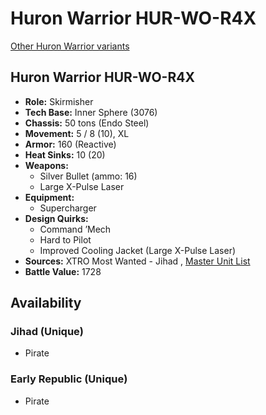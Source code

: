 # Huron Warrior HUR-WO-R4X 

[Other Huron Warrior variants](../huron_warrior.md) 

## Huron Warrior HUR-WO-R4X 

- **Role:** Skirmisher 
- **Tech Base:** Inner Sphere (3076) 
- **Chassis:** 50 tons (Endo Steel) 
- **Movement:** 5 / 8 (10), XL 
- **Armor:** 160 (Reactive) 
- **Heat Sinks:** 10 (20) 
- **Weapons:** 
  - Silver Bullet (ammo: 16) 
  - Large X-Pulse Laser 
- **Equipment:** 
  - Supercharger 
- **Design Quirks:** 
  - Command ’Mech 
  - Hard to Pilot 
  - Improved Cooling Jacket (Large X-Pulse Laser) 
- **Sources:** XTRO Most Wanted - Jihad , [Master Unit List](http://masterunitlist.info/Unit/Details/5782) 
- **Battle Value:** 1728 

## Availability 

### Jihad (Unique) 

- Pirate 

### Early Republic (Unique) 

- Pirate 

